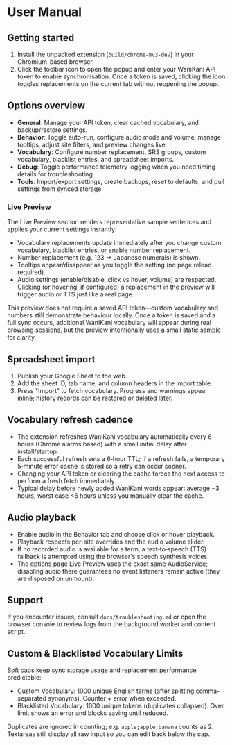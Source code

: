 ﻿# User Manual

## Getting started
1. Install the unpacked extension (`build/chrome-mv3-dev`) in your Chromium-based browser.
2. Click the toolbar icon to open the popup and enter your WaniKani API token to enable synchronisation. Once a token is saved, clicking the icon toggles replacements on the current tab without reopening the popup.

## Options overview
- **General**: Manage your API token, clear cached vocabulary, and backup/restore settings.
- **Behavior**: Toggle auto-run, configure audio mode and volume, manage tooltips, adjust site filters, and preview changes live.
- **Vocabulary**: Configure number replacement, SRS groups, custom vocabulary, blacklist entries, and spreadsheet imports.
- **Debug**: Toggle performance telemetry logging when you need timing details for troubleshooting.
- **Tools**: Import/export settings, create backups, reset to defaults, and pull settings from synced storage.

### Live Preview
The Live Preview section renders representative sample sentences and applies your current settings instantly:

- Vocabulary replacements update immediately after you change custom vocabulary, blacklist entries, or enable number replacement.
- Number replacement (e.g. 123 → Japanese numerals) is shown.
- Tooltips appear/disappear as you toggle the setting (no page reload required).
- Audio settings (enable/disable, click vs hover, volume) are respected. Clicking (or hovering, if configured) a replacement in the preview will trigger audio or TTS just like a real page.

This preview does not require a saved API token—custom vocabulary and numbers still demonstrate behaviour locally. Once a token is saved and a full sync occurs, additional WaniKani vocabulary will appear during real browsing sessions, but the preview intentionally uses a small static sample for clarity.

## Spreadsheet import
1. Publish your Google Sheet to the web.
2. Add the sheet ID, tab name, and column headers in the import table.
3. Press "Import" to fetch vocabulary. Progress and warnings appear inline; history records can be restored or deleted later.

## Vocabulary refresh cadence
- The extension refreshes WaniKani vocabulary automatically every 6 hours (Chrome alarms based) with a small initial delay after install/startup.
- Each successful refresh sets a 6‑hour TTL; if a refresh fails, a temporary 5‑minute error cache is stored so a retry can occur sooner.
- Changing your API token or clearing the cache forces the next access to perform a fresh fetch immediately.
- Typical delay before newly added WaniKani words appear: average ~3 hours, worst case <6 hours unless you manually clear the cache.

## Audio playback
- Enable audio in the Behavior tab and choose click or hover playback.
- Playback respects per-site overrides and the audio volume slider.
- If no recorded audio is available for a term, a text‑to‑speech (TTS) fallback is attempted using the browser's speech synthesis voices.
- The options page Live Preview uses the exact same AudioService; disabling audio there guarantees no event listeners remain active (they are disposed on unmount).

## Support
If you encounter issues, consult `docs/troubleshooting.md` or open the browser console to review logs from the background worker and content script.

## Custom & Blacklisted Vocabulary Limits

Soft caps keep sync storage usage and replacement performance predictable:

- Custom Vocabulary: 1000 unique English terms (after splitting comma-separated synonyms). Counter + error when exceeded.
- Blacklisted Vocabulary: 1000 unique tokens (duplicates collapsed). Over limit shows an error and blocks saving until reduced.

Duplicates are ignored in counting; e.g. `apple;apple;banana` counts as 2. Textareas still display all raw input so you can edit back below the cap.

